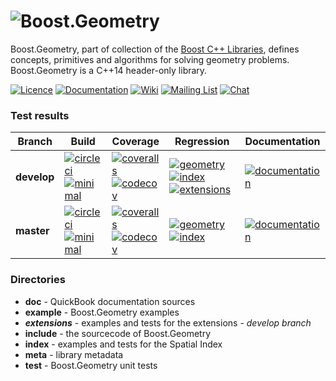 # ![Boost.Geometry](doc/other/logo/logo_bkg.png)

Boost.Geometry, part of collection of the [Boost C++ Libraries](http://github.com/boostorg), defines concepts, primitives and algorithms for solving geometry problems. Boost.Geometry is a C++14 header-only library.

[![Licence](https://img.shields.io/badge/license-boost-4480cc.png)](http://www.boost.org/LICENSE_1_0.txt)
[![Documentation](https://img.shields.io/badge/-documentation-4480cc.png)](http://boost.org/libs/geometry)
[![Wiki](https://img.shields.io/badge/-wiki-4480cc.png)](https://github.com/boostorg/geometry/wiki)
[![Mailing List](https://img.shields.io/badge/-mailing%20list-4eb899.png)](http://lists.boost.org/geometry/)
[![Chat](https://badges.gitter.im/boostorg/geometry.png)](https://gitter.im/boostorg/geometry?utm_source=badge&utm_medium=badge&utm_campaign=pr-badge&utm_content=badge)

### Test results

 Branch     | Build         | Coverage       | Regression | Documentation
------------|---------------|----------------|------------|--------------
**develop** | [![circleci](https://circleci.com/gh/boostorg/geometry/tree/develop.svg?style=shield)](https://circleci.com/gh/boostorg/geometry/tree/develop) <br> [![minimal](https://github.com/boostorg/geometry/actions/workflows/minimal.yml/badge.svg?branch=develop)](https://github.com/boostorg/geometry/actions?query=branch:develop+workflow:minimal) | [![coveralls](https://coveralls.io/repos/github/boostorg/geometry/badge.svg?branch=develop)](https://coveralls.io/github/boostorg/geometry?branch=develop) <br> [![codecov](https://codecov.io/gh/boostorg/geometry/branch/develop/graph/badge.svg)](https://codecov.io/gh/boostorg/geometry/branch/develop) | [![geometry](https://img.shields.io/badge/-geometry-4480cc.png)](http://www.boost.org/development/tests/develop/developer/geometry.html) [![index](https://img.shields.io/badge/-index-4480cc.png)](http://www.boost.org/development/tests/develop/developer/geometry-index.html) [![extensions](https://img.shields.io/badge/-extensions-4480cc.png)](http://www.boost.org/development/tests/develop/developer/geometry-extensions.html) | [![documentation](https://github.com/boostorg/geometry/actions/workflows/documentation.yml/badge.svg?branch=develop)](https://github.com/boostorg/geometry/actions?query=branch:develop+workflow:documentation)
**master**  | [![circleci](https://circleci.com/gh/boostorg/geometry/tree/master.svg?style=shield)](https://circleci.com/gh/boostorg/geometry/tree/master)   <br> [![minimal](https://github.com/boostorg/geometry/actions/workflows/minimal.yml/badge.svg?branch=master)](https://github.com/boostorg/geometry/actions?query=branch:master+workflow:minimal)   | [![coveralls](https://coveralls.io/repos/github/boostorg/geometry/badge.svg?branch=master)](https://coveralls.io/github/boostorg/geometry?branch=master)   <br> [![codecov](https://codecov.io/gh/boostorg/geometry/branch/master/graph/badge.svg)](https://codecov.io/gh/boostorg/geometry/branch/master)   | [![geometry](https://img.shields.io/badge/-geometry-4480cc.png)](http://www.boost.org/development/tests/master/developer/geometry.html)  [![index](https://img.shields.io/badge/-index-4480cc.png)](http://www.boost.org/development/tests/master/developer/geometry-index.html)                                                                                                                                                          | [![documentation](https://github.com/boostorg/geometry/actions/workflows/documentation.yml/badge.svg?branch=master)](https://github.com/boostorg/geometry/actions?query=branch:master+workflow:documentation)

### Directories

* **doc** - QuickBook documentation sources
* **example** - Boost.Geometry examples
* **_extensions_** - examples and tests for the extensions - _develop branch_
* **include** - the sourcecode of Boost.Geometry
* **index** - examples and tests for the Spatial Index
* **meta** - library metadata
* **test** - Boost.Geometry unit tests
